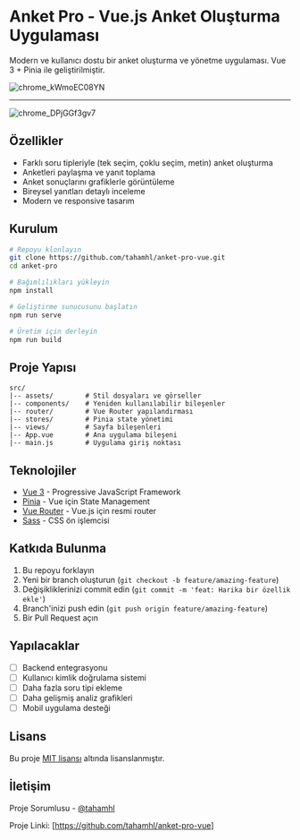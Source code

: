 # Anket Pro - Vue.js Anket Oluşturma Uygulaması

Modern ve kullanıcı dostu bir anket oluşturma ve yönetme uygulaması. Vue 3 + Pinia ile geliştirilmiştir.

![chrome_kWmoEC08YN](https://github.com/user-attachments/assets/2c1323fd-b9d2-4c75-a6d3-e1813e097705)

---

![chrome_DPjGGf3gv7](https://github.com/user-attachments/assets/d83c3e05-299f-4b99-8f1c-0be95caf2cc2)


## Özellikler

- Farklı soru tipleriyle (tek seçim, çoklu seçim, metin) anket oluşturma
- Anketleri paylaşma ve yanıt toplama
- Anket sonuçlarını grafiklerle görüntüleme
- Bireysel yanıtları detaylı inceleme
- Modern ve responsive tasarım

## Kurulum

```bash
# Repoyu klonlayın
git clone https://github.com/tahamhl/anket-pro-vue.git
cd anket-pro

# Bağımlılıkları yükleyin
npm install

# Geliştirme sunucusunu başlatın
npm run serve

# Üretim için derleyin
npm run build
```

## Proje Yapısı

```
src/
|-- assets/        # Stil dosyaları ve görseller
|-- components/    # Yeniden kullanılabilir bileşenler
|-- router/        # Vue Router yapılandırması
|-- stores/        # Pinia state yönetimi
|-- views/         # Sayfa bileşenleri
|-- App.vue        # Ana uygulama bileşeni
|-- main.js        # Uygulama giriş noktası
```

## Teknolojiler

- [Vue 3](https://vuejs.org/) - Progressive JavaScript Framework
- [Pinia](https://pinia.vuejs.org/) - Vue için State Management
- [Vue Router](https://router.vuejs.org/) - Vue.js için resmi router
- [Sass](https://sass-lang.com/) - CSS ön işlemcisi

## Katkıda Bulunma

1. Bu repoyu forklayın
2. Yeni bir branch oluşturun (`git checkout -b feature/amazing-feature`)
3. Değişikliklerinizi commit edin (`git commit -m 'feat: Harika bir özellik ekle'`)
4. Branch'inizi push edin (`git push origin feature/amazing-feature`)
5. Bir Pull Request açın

## Yapılacaklar

- [ ] Backend entegrasyonu
- [ ] Kullanıcı kimlik doğrulama sistemi
- [ ] Daha fazla soru tipi ekleme
- [ ] Daha gelişmiş analiz grafikleri
- [ ] Mobil uygulama desteği

## Lisans

Bu proje [MIT lisansı](LICENSE) altında lisanslanmıştır.

## İletişim

Proje Sorumlusu - [@tahamhl](https://github.com/tahamhl)

Proje Linki: [https://github.com/tahamhl/anket-pro-vue]
